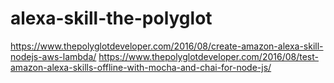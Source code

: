 # alexa-skill-the-polyglot

https://www.thepolyglotdeveloper.com/2016/08/create-amazon-alexa-skill-nodejs-aws-lambda/
https://www.thepolyglotdeveloper.com/2016/08/test-amazon-alexa-skills-offline-with-mocha-and-chai-for-node-js/
